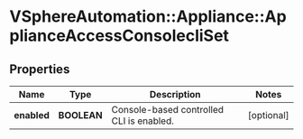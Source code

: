 # VSphereAutomation::Appliance::ApplianceAccessConsolecliSet

## Properties
Name | Type | Description | Notes
------------ | ------------- | ------------- | -------------
**enabled** | **BOOLEAN** | Console-based controlled CLI is enabled. | [optional] 


